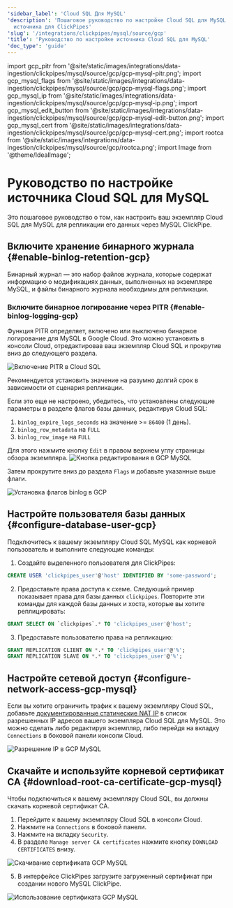 ```yaml
---
'sidebar_label': 'Cloud SQL Для MySQL'
'description': 'Пошаговое руководство по настройке Cloud SQL для MySQL в качестве
  источника для ClickPipes'
'slug': '/integrations/clickpipes/mysql/source/gcp'
'title': 'Руководство по настройке источника Cloud SQL для MySQL'
'doc_type': 'guide'
---
```


import gcp_pitr from '@site/static/images/integrations/data-ingestion/clickpipes/mysql/source/gcp/gcp-mysql-pitr.png';
import gcp_mysql_flags from '@site/static/images/integrations/data-ingestion/clickpipes/mysql/source/gcp/gcp-mysql-flags.png';
import gcp_mysql_ip from '@site/static/images/integrations/data-ingestion/clickpipes/mysql/source/gcp/gcp-mysql-ip.png';
import gcp_mysql_edit_button from '@site/static/images/integrations/data-ingestion/clickpipes/mysql/source/gcp/gcp-mysql-edit-button.png';
import gcp_mysql_cert from '@site/static/images/integrations/data-ingestion/clickpipes/mysql/source/gcp/gcp-mysql-cert.png';
import rootca from '@site/static/images/integrations/data-ingestion/clickpipes/mysql/source/gcp/rootca.png';
import Image from '@theme/IdealImage';


# Руководство по настройке источника Cloud SQL для MySQL

Это пошаговое руководство о том, как настроить ваш экземпляр Cloud SQL для MySQL для репликации его данных через MySQL ClickPipe.

## Включите хранение бинарного журнала {#enable-binlog-retention-gcp}
Бинарный журнал — это набор файлов журнала, которые содержат информацию о модификациях данных, выполненных на экземпляре MySQL, и файлы бинарного журнала необходимы для репликации.

### Включите бинарное логирование через PITR {#enable-binlog-logging-gcp}
Функция PITR определяет, включено или выключено бинарное логирование для MySQL в Google Cloud. Это можно установить в консоли Cloud, отредактировав ваш экземпляр Cloud SQL и прокрутив вниз до следующего раздела.

<Image img={gcp_pitr} alt="Включение PITR в Cloud SQL" size="lg" border/>

Рекомендуется установить значение на разумно долгий срок в зависимости от сценария репликации.

Если это еще не настроено, убедитесь, что установлены следующие параметры в разделе флагов базы данных, редактируя Cloud SQL:
1. `binlog_expire_logs_seconds` на значение >= `86400` (1 день).
2. `binlog_row_metadata` на `FULL`
3. `binlog_row_image` на `FULL`

Для этого нажмите кнопку `Edit` в правом верхнем углу страницы обзора экземпляра.
<Image img={gcp_mysql_edit_button} alt="Кнопка редактирования в GCP MySQL" size="lg" border/>

Затем прокрутите вниз до раздела `Flags` и добавьте указанные выше флаги.

<Image img={gcp_mysql_flags} alt="Установка флагов binlog в GCP" size="lg" border/>

## Настройте пользователя базы данных {#configure-database-user-gcp}

Подключитесь к вашему экземпляру Cloud SQL MySQL как корневой пользователь и выполните следующие команды:

1. Создайте выделенного пользователя для ClickPipes:

```sql
CREATE USER 'clickpipes_user'@'host' IDENTIFIED BY 'some-password';
```

2. Предоставьте права доступа к схеме. Следующий пример показывает права для базы данных `clickpipes`. Повторите эти команды для каждой базы данных и хоста, которые вы хотите реплицировать:

```sql
GRANT SELECT ON `clickpipes`.* TO 'clickpipes_user'@'host';
```

3. Предоставьте пользователю права на репликацию:

```sql
GRANT REPLICATION CLIENT ON *.* TO 'clickpipes_user'@'%';
GRANT REPLICATION SLAVE ON *.* TO 'clickpipes_user'@'%';
```

## Настройте сетевой доступ {#configure-network-access-gcp-mysql}

Если вы хотите ограничить трафик к вашему экземпляру Cloud SQL, добавьте [документированные статические NAT IP](../../index.md#list-of-static-ips) в список разрешенных IP адресов вашего экземпляра Cloud SQL для MySQL. Это можно сделать либо редактируя экземпляр, либо перейдя на вкладку `Connections` в боковой панели консоли Cloud.

<Image img={gcp_mysql_ip} alt="Разрешение IP в GCP MySQL" size="lg" border/>

## Скачайте и используйте корневой сертификат CA {#download-root-ca-certificate-gcp-mysql}
Чтобы подключиться к вашему экземпляру Cloud SQL, вы должны скачать корневой сертификат CA.

1. Перейдите к вашему экземпляру Cloud SQL в консоли Cloud.
2. Нажмите на `Connections` в боковой панели.
3. Нажмите на вкладку `Security`.
4. В разделе `Manage server CA certificates` нажмите кнопку `DOWNLOAD CERTIFICATES` внизу.

<Image img={gcp_mysql_cert} alt="Скачивание сертификата GCP MySQL" size="lg" border/>

5. В интерфейсе ClickPipes загрузите загруженный сертификат при создании нового MySQL ClickPipe.

<Image img={rootca} alt="Использование сертификата GCP MySQL" size="lg" border/>
